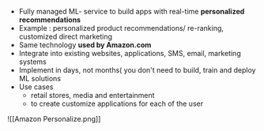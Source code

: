 - Fully managed ML- service to build apps with real-time **personalized recommendations**
- Example : personalized product recommendations/ re-ranking, customized direct marketing
- Same technology **used by Amazon.com**
- Integrate into existing websites, applications, SMS, email, marketing systems
- Implement in days, not months( you don't need to build, train and deploy ML solutions
- Use cases
	- retail stores, media and entertainment
	- to create customize applications for each of the user

![[Amazon Personalize.png]]